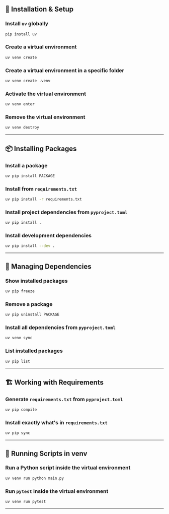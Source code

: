 ## 🔧 Installation & Setup

### Install `uv` globally  
```sh
pip install uv
```

### Create a virtual environment  
```sh
uv venv create
```

### Create a virtual environment in a specific folder  
```sh
uv venv create .venv
```

### Activate the virtual environment  
```sh
uv venv enter
```

### Remove the virtual environment  
```sh
uv venv destroy
```

---

## 📦 Installing Packages

### Install a package  
```sh
uv pip install PACKAGE
```

### Install from `requirements.txt`  
```sh
uv pip install -r requirements.txt
```

### Install project dependencies from `pyproject.toml`  
```sh
uv pip install .
```

### Install development dependencies  
```sh
uv pip install --dev .
```

---

## 🔄 Managing Dependencies

### Show installed packages  
```sh
uv pip freeze
```

### Remove a package  
```sh
uv pip uninstall PACKAGE
```

### Install all dependencies from `pyproject.toml`  
```sh
uv venv sync
```

### List installed packages  
```sh
uv pip list
```

---

## 🏗️ Working with Requirements

### Generate `requirements.txt` from `pyproject.toml`  
```sh
uv pip compile
```

### Install exactly what's in `requirements.txt`  
```sh
uv pip sync
```

---

## 🏃 Running Scripts in venv

### Run a Python script inside the virtual environment  
```sh
uv venv run python main.py
```

### Run `pytest` inside the virtual environment  
```sh
uv venv run pytest
```

---
